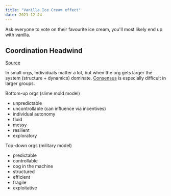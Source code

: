 ```yaml
---
title: "Vanilla Ice Cream effect"
date: 2021-12-24
---
```


Ask everyone to vote on their favourite ice cream, you'll most likely end up with vanilla.

## Coordination Headwind
[Source](https://komoroske.com/slime-mold/)

In small orgs, individuals matter a lot, but when the org gets larger the system (structure + dynamics) dominate. [Consensus](thoughts/consensus.md) is especially difficult in larger groups.

Bottom-up orgs (slime mold model)
- unpredictable
- uncontrollable (can influence via incentives)
- individual autonomy
- fluid
- messy
- resilient
- exploratory

Top-down orgs (military model)
- predictable
- controllable
- cog in the machine
- structured
- efficient
- fragile
- exploitative

